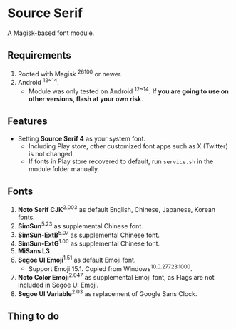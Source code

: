 # Source Serif
A Magisk-based font module.
## Requirements
1. Rooted with Magisk <sup>26100</sup> or newer.
2. Android <sup>12~14</sup>.
    * Module was only tested on Android <sup>12~14</sup>. **If you are going to use on other versions, flash at your own risk**.
## Features
* Setting **Source Serif 4** as your system font.
    * Including Play store, other customized font apps such as X (Twitter) is not changed.
    * If fonts in Play store recovered to default, run `service.sh` in the module folder manually.
## Fonts
1. **Noto Serif CJK**<sup>2.003</sup> as default English, Chinese, Japanese, Korean fonts.
2. **SimSun**<sup>5.23</sup> as supplemental Chinese font.
3. **SimSun-ExtB**<sup>5.07</sup> as supplemental Chinese font.
4. **SimSun-ExtG**<sup>1.00</sup> as supplemental Chinese font.
5. **MiSans L3**
6. **Segoe UI Emoji**<sup>1.51</sup> as default Emoji font.
   * Support Emoji 15.1. Copied from Windows<sup>10.0.27723.1000</sup>.
7. **Noto Color Emoji**<sup>2.047</sup> as supplemental  Emoji font, as Flags are not included in Segoe UI Emoji.
8. **Segoe UI Variable**<sup>2.03</sup> as replacement of Google Sans Clock.
## Thing to do
